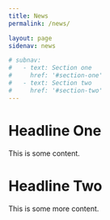 ```yaml
---
title: News
permalink: /news/

layout: page
sidenav: news

# subnav:
#   - text: Section one
#     href: '#section-one'
#   - text: Section two
#     href: '#section-two'
---
```

<a name="headline-one"></a>
# Headline One

This is some content.

<a name="headline-one"></a>
# Headline Two

This is some more content.
